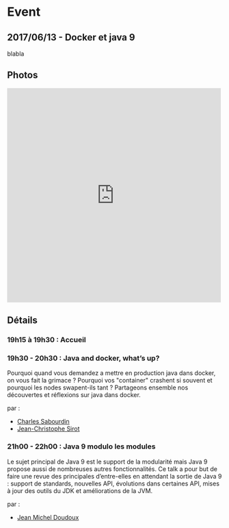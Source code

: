 # Event

## 2017/06/13 - Docker et java 9

blabla


## Photos
<div class="iframe_container">
<iframe align='center' src='https://www.flickr.com/slideShow/index.gne?user_id=131930460@N04&amp;set_id=72157685168154095' frameBorder='0' width='500' scrolling='no' height='500'></iframe>
</div>

## Détails

### 19h15 à 19h30 : Accueil

### 19h30 - 20h30 : Java and docker, what’s up?

Pourquoi quand vous demandez a mettre en production java dans docker, on vous fait la grimace ?
Pourquoi vos "container" crashent si souvent et pourquoi les nodes swapent-ils tant ?
Partageons ensemble nos découvertes et réflexions sur java dans docker.


par :

* [Charles Sabourdin](/speakers/sabourdin-charles.html)
* [Jean-Christophe Sirot](/speakers/sirot-jc.html)
### 21h00 - 22h00 : Java 9 modulo les modules

Le sujet principal de Java 9 est le support de la modularité mais Java 9 propose aussi de nombreuses autres fonctionnalités. Ce talk a pour but de faire une revue des principales d’entre-elles en attendant la sortie de Java 9 : support de standards, nouvelles API, évolutions dans certaines API, mises à jour des outils du JDK et améliorations de la JVM.


par :

* [Jean Michel Doudoux](/speakers/doudoux-jeanmichel.html)

